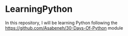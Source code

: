 # LearningPython
In this repository, I will be learning Python following the https://github.com/Asabeneh/30-Days-Of-Python module
